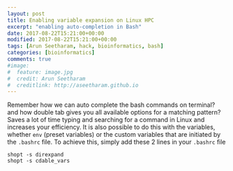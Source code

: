 ```yaml
---
layout: post
title: Enabling variable expansion on Linux HPC
excerpt: "enabling auto-completion in Bash"
date: 2017-08-22T15:21:00+00:00
modified: 2017-08-22T15:21:00+00:00
tags: [Arun Seetharam, hack, bioinformatics, bash]
categories: [bioinformatics]
comments: true
#image:
#  feature: image.jpg
#  credit: Arun Seetharam
#  creditlink: http://aseetharam.github.io
---
```


Remember how we can auto complete the bash commands on terminal? and how double tab gives you all available options for a matching pattern? Saves a lot of time typing and searching for a command in Linux and increases your efficiency. It is also possible to do this with the variables, whether `env` (preset variables) or the custom variables that are initiated by the `.bashrc` file. To achieve this, simply add these 2 lines in your `.bashrc` file

```
shopt -s direxpand
shopt -s cdable_vars
```
